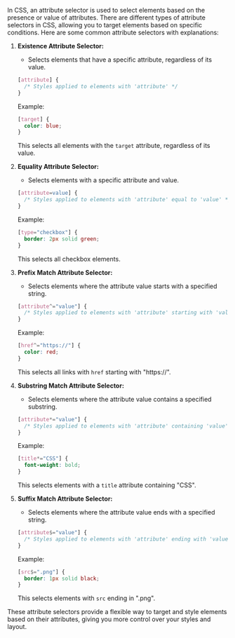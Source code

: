 In CSS, an attribute selector is used to select elements based on the presence or value of attributes. There are different types of attribute selectors in CSS, allowing you to target elements based on specific conditions. Here are some common attribute selectors with explanations:

1. **Existence Attribute Selector:**
   - Selects elements that have a specific attribute, regardless of its value.
   ```css
   [attribute] {
     /* Styles applied to elements with 'attribute' */
   }
   ```
   Example:
   ```css
   [target] {
     color: blue;
   }
   ```
   This selects all elements with the `target` attribute, regardless of its value.

2. **Equality Attribute Selector:**
   - Selects elements with a specific attribute and value.
   ```css
   [attribute=value] {
     /* Styles applied to elements with 'attribute' equal to 'value' */
   }
   ```
   Example:
   ```css
   [type="checkbox"] {
     border: 2px solid green;
   }
   ```
   This selects all checkbox elements.

3. **Prefix Match Attribute Selector:**
   - Selects elements where the attribute value starts with a specified string.
   ```css
   [attribute^="value"] {
     /* Styles applied to elements with 'attribute' starting with 'value' */
   }
   ```
   Example:
   ```css
   [href^="https://"] {
     color: red;
   }
   ```
   This selects all links with `href` starting with "https://".

4. **Substring Match Attribute Selector:**
   - Selects elements where the attribute value contains a specified substring.
   ```css
   [attribute*="value"] {
     /* Styles applied to elements with 'attribute' containing 'value' */
   }
   ```
   Example:
   ```css
   [title*="CSS"] {
     font-weight: bold;
   }
   ```
   This selects elements with a `title` attribute containing "CSS".

5. **Suffix Match Attribute Selector:**
   - Selects elements where the attribute value ends with a specified string.
   ```css
   [attribute$="value"] {
     /* Styles applied to elements with 'attribute' ending with 'value' */
   }
   ```
   Example:
   ```css
   [src$=".png"] {
     border: 1px solid black;
   }
   ```
   This selects elements with `src` ending in ".png".

These attribute selectors provide a flexible way to target and style elements based on their attributes, giving you more control over your styles and layout.